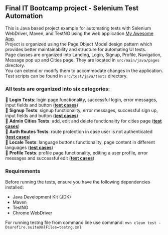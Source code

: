 ## Final IT Bootcamp project - Selenium Test Automation

This is Java based project example for automating tests with Selenium WebDriver,
Maven, and TestNG using the web application [My Awesome App](https://vue-demo.daniel-avellaneda.com/).<br />
Project is organized using the Page Object Model design pattern which provides better maintainability and structure for
automating UI tests.<br/> Page classes are organized into Landing, Login, Signup, Profile, Navigation, 
Message pop up and Cities page. They are located in `src/main/java/pages` directory.<br/>
You can extend or modify them to accommodate changes in the application.<br/>
Test scripts can be found in `src/test/java/tests` directory.<br/>

### All tests are organized into six categories:

📌 **Login Tests**: login page functionality, successful login, error messages, input fields and button (**[test cases](test_scenarios/TS_LOGIN_PAGE.md)**) <br/>
📌 **Signup Tests**: signup functionality, error messages, successful sign up, input fields and button (**[test cases](test_scenarios/TS_SIGN_UP_PAGE.md)**)<br/>
📌 **Admin Cities Tests**: add, edit and delete functionality for cities page (**[test cases](test_scenarios/TS_ADMIN_CITIES_PAGE.md)**)<br/>
📌 **Auth Routes Tests**: route protection in case user is not authenticated (**[test cases](test_scenarios/TS_AUTH_ROUTES.md)**)<br/>
📌 **Locale Tests**: language buttons functionality, page content in different languages (**[test cases](test_scenarios/TS_LOCALE.md)**)<br/>
📌 **Profile Tests**: profile page functionality, editing a user profile, error messages and successful edit (**[test cases](test_scenarios/TS_PROFILE_PAGE.md)**)

### Requirements

Before running the tests, ensure you have the following dependencies installed:

- Java Development Kit (JDK)
- Maven
- TestNG
- Chrome WebDriver





For running testng file from command line use command: `mvn clean test -Dsurefire.suiteXmlFiles=testng.xml`

